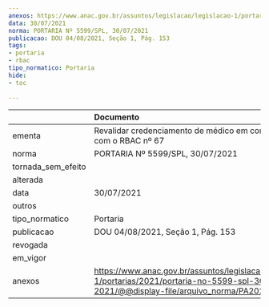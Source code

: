 ```yaml
---
anexos: https://www.anac.gov.br/assuntos/legislacao/legislacao-1/portarias/2021/portaria-no-5599-spl-30-07-2021/@@display-file/arquivo_norma/PA2021-5599.pdf
data: 30/07/2021
norma: PORTARIA Nº 5599/SPL, 30/07/2021
publicacao: DOU 04/08/2021, Seção 1, Pág. 153
tags:
- portaria
- rbac
tipo_normatico: Portaria
hide: 
- toc 
 
---
```


|                    | Documento                                                                                                                                            |
|:-------------------|:-----------------------------------------------------------------------------------------------------------------------------------------------------|
| ementa             | Revalidar credenciamento de médico em conformidade com o RBAC nº 67                                                                                  |
| norma              | PORTARIA Nº 5599/SPL, 30/07/2021                                                                                                                     |
| tornada_sem_efeito |                                                                                                                                                      |
| alterada           |                                                                                                                                                      |
| data               | 30/07/2021                                                                                                                                           |
| outros             |                                                                                                                                                      |
| tipo_normatico     | Portaria                                                                                                                                             |
| publicacao         | DOU 04/08/2021, Seção 1, Pág. 153                                                                                                                    |
| revogada           |                                                                                                                                                      |
| em_vigor           |                                                                                                                                                      |
| anexos             | https://www.anac.gov.br/assuntos/legislacao/legislacao-1/portarias/2021/portaria-no-5599-spl-30-07-2021/@@display-file/arquivo_norma/PA2021-5599.pdf |